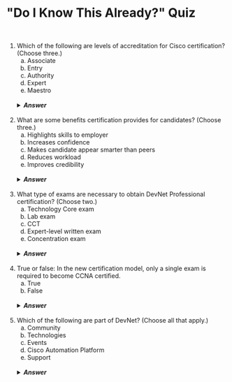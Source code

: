 #   "Do I Know This Already?" Quiz

&nbsp;

<ol>
    <li>Which of the following are levels of accreditation for Cisco certification?  (Choose three.)
        <ol type='a'>
            <li>Associate
            <li>Entry
            <li>Authority
            <li>Expert
            <li>Maestro
        </ol>
        <br />
        <details>
            <summary>
            <strong><em>Answer
            </summary>
            <br />
                A, B, D.  The five levels of Cisco accreditation are Entry, Associate, Professional, Expert, and Architect.</em></strong>
            <br />
        </details>
    <br />
    <li>What are some benefits certification provides for candidates?  (Choose three.)
        <ol type='a'>
            <li>Highlights skills to employer
            <li>Increases confidence
            <li>Makes candidate appear smarter than peers
            <li>Reduces workload
            <li>Improves credibility
        </ol>
        <br />
        <details>
            <summary>
                <strong><em>Answer
            </summary>
            <br />
                A, B, E.  Highlighting skills to employers and peers, increasing confidence, improving credibility, providing value to employers, providing a baseline of understanding, career advancement, and increased salary are some of the most common reasons candidates want to get certified.</em></strong>
            <br />
        </details>
    <br />
    <li>What type of exams are necessary to obtain DevNet Professional certification?  (Choose two.)
        <ol type='a'>
            <li>Technology Core exam
            <li>Lab exam
            <li>CCT
            <li>Expert-level written exam
            <li>Concentration exam
        </ol>
        <br />
        <details>
            <summary>
                <strong><em>Answer
            </summary>
            <br />
                A, E.  Only two types of exams are necessary to obtain the DevNet Professional certification: the Technology Core exam and a single concentration exam.</em></strong>
            <br />
        </details>
    <br />
    <li>True or false: In the new certification model, only a single exam is required to become CCNA certified.
        <ol type='a'>
            <li>True
            <li>False
        </ol>
        <br />
        <details>
            <summary>
                <strong><em>Answer
            </summary>
            <br />
                A.  A single exam is all that is required for the new CCNA certification.</em></strong>
            <br />
        </details>
    <br />
    <li>Which of the following are part of DevNet?  (Choose all that apply.)
        <ol type='a'>
            <li>Community
            <li>Technologies
            <li>Events
            <li>Cisco Automation Platform
            <li>Support
        </ol>
        <br />
        <details>
            <summary>
                <strong><em>Answer
            </summary>
            <br />
                A, B, C, E.  Cisco Automation Platform doesn't exist.  The DevNet Automation Exchange is a place on DevNet to download fully tested and working use case-driven code-based examples.</em></strong>
            <br />
        </details>
</ol>
